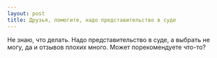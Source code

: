 ```yaml
---
layout: post 
title: Друзья, помогите, надо представительство в суде 
--- 
```

Не знаю, что делать. Надо представительство в суде, а выбрать не могу, да и отзывов плохих много. Может порекомендуете что-то?